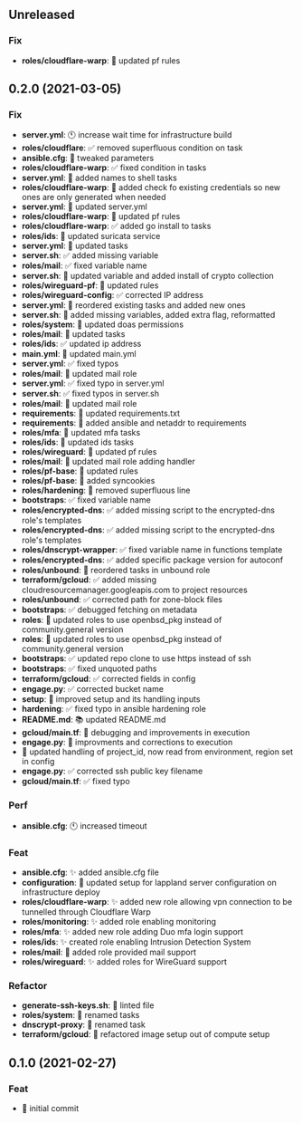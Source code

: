 ## Unreleased

### Fix

- **roles/cloudflare-warp**: 💫 updated pf rules

## 0.2.0 (2021-03-05)

### Fix

- **server.yml**: 🕚 increase wait time for infrastructure build
- **roles/cloudflare**: ✅ removed superfluous condition on task
- **ansible.cfg**: 💫 tweaked parameters
- **roles/cloudflare-warp**: ✅ fixed condition in tasks
- **server.yml**: 🛁 added names to shell tasks
- **roles/cloudflare-warp**: 💫 added check fo existing credentials so new ones are only generated when needed
- **server.yml**: 💫 updated server.yml
- **roles/cloudflare-warp**: 💫 updated pf rules
- **roles/cloudflare-warp**: ✅ added go install to tasks
- **roles/ids**: 💫 updated suricata service
- **server.yml**: 💫 updated tasks
- **server.sh**: ✅ added missing variable
- **roles/mail**: ✅ fixed variable name
- **server.sh**: 💫 updated variable and added install of crypto collection
- **roles/wireguard-pf**: 💫 updated rules
- **roles/wireguard-config**: ✅ corrected IP address
- **server.yml**: 💫 reordered existing tasks and added new ones
- **server.sh**: 💫 added missing variables, added extra flag, reformatted
- **roles/system**: 💫 updated doas permissions
- **roles/mail**: 💫 updated tasks
- **roles/ids**: ✅ updated ip address
- **main.yml**: 💫 updated main.yml
- **server.yml**: ✅ fixed typos
- **roles/mail**: 💫 updated mail role
- **server.yml**: ✅ fixed typo in server.yml
- **server.sh**: ✅ fixed typos in server.sh
- **roles/mail**: 💫 updated mail role
- **requirements**: 💫 updated requirements.txt
- **requirements**: 💫 added ansible and netaddr to requirements
- **roles/mfa**: 💫 updated mfa tasks
- **roles/ids**: 💫 updated ids tasks
- **roles/wireguard**: 💫 updated pf rules
- **roles/mail**: 💫 updated mail role adding handler
- **roles/pf-base**: 💫 updated rules
- **roles/pf-base**: 💫 added syncookies
- **roles/hardening**: 🛁 removed superfluous line
- **bootstraps**: ✅ fixed variable name
- **roles/encrypted-dns**: ✅ added missing script to the encrypted-dns role's templates
- **roles/encrypted-dns**: ✅ added missing script to the encrypted-dns role's templates
- **roles/dnscrypt-wrapper**: ✅ fixed variable name in functions template
- **roles/encrypted-dns**: ✅ added specific package version for autoconf
- **roles/unbound**: 💫 reordered tasks in unbound role
- **terraform/gcloud**: ✅ added missing cloudresourcemanager.googleapis.com to project resources
- **roles/unbound**: ✅ corrected path for zone-block files
- **bootstraps**: ✅ debugged fetching on metadata
- **roles**: 💫 updated roles to use openbsd_pkg instead of community.general version
- **roles**: 💫 updated roles to use openbsd_pkg instead of community.general version
- **bootstraps**: ✅ updated repo clone to use https instead of ssh
- **bootstraps**: ✅ fixed unquoted paths
- **terraform/gcloud**: ✅ corrected fields in config
- **engage.py**: ✅ corrected bucket name
- **setup**: 💫  improved setup and its handling inputs
- **hardening**: ✅ fixed typo in ansible hardening role
- **README.md**: 📚 updated README.md
- **gcloud/main.tf**: 💫 debugging and improvements in execution
- **engage.py**: 💫 improvments and corrections to execution
- 💫 updated handling of project_id, now read from environment, region set in config
- **engage.py**: ✅ corrected ssh public key filename
- **gcloud/main.tf**: ✅ fixed typo

### Perf

- **ansible.cfg**: 🕚 increased timeout

### Feat

- **ansible.cfg**: ✨ added ansible.cfg file
- **configuration**: 💫 updated setup for lappland server configuration on infrastructure deploy
- **roles/cloudflare-warp**: ✨ added new role allowing vpn connection to be tunnelled through Cloudflare Warp
- **roles/monitoring**: ✨ added role enabling monitoring
- **roles/mfa**: ✨ added new role adding Duo mfa login support
- **roles/ids**: ✨ created role enabling Intrusion Detection System
- **roles/mail**: 💫 added role provided mail support
- **roles/wireguard**: ✨ added roles for WireGuard support

### Refactor

- **generate-ssh-keys.sh**: 🛁 linted file
- **roles/system**: 🛁 renamed tasks
- **dnscrypt-proxy**: 🛁 renamed task
- **terraform/gcloud**: 🛁 refactored image setup out of compute setup

## 0.1.0 (2021-02-27)

### Feat

- 🚀 initial commit
